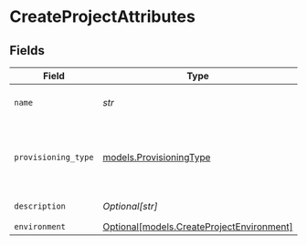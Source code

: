 # CreateProjectAttributes


## Fields

| Field                                                                              | Type                                                                               | Required                                                                           | Description                                                                        |
| ---------------------------------------------------------------------------------- | ---------------------------------------------------------------------------------- | ---------------------------------------------------------------------------------- | ---------------------------------------------------------------------------------- |
| `name`                                                                             | *str*                                                                              | :heavy_check_mark:                                                                 | The project name. Must be unique.                                                  |
| `provisioning_type`                                                                | [models.ProvisioningType](../models/provisioningtype.md)                           | :heavy_check_mark:                                                                 | The provisioning type of the project. Default: on_demand                           |
| `description`                                                                      | *Optional[str]*                                                                    | :heavy_minus_sign:                                                                 | The project description.                                                           |
| `environment`                                                                      | [Optional[models.CreateProjectEnvironment]](../models/createprojectenvironment.md) | :heavy_minus_sign:                                                                 | N/A                                                                                |